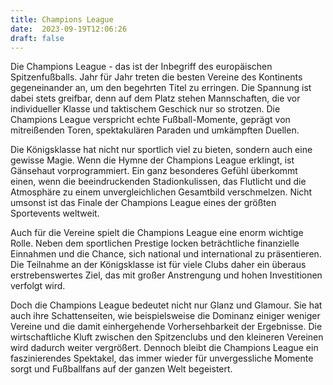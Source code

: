 ```yaml
---
title: Champions League
date:  2023-09-19T12:06:26
draft: false
---
```


Die Champions League - das ist der Inbegriff des europäischen Spitzenfußballs. Jahr für Jahr treten die besten Vereine des Kontinents gegeneinander an, um den begehrten Titel zu erringen. Die Spannung ist dabei stets greifbar, denn auf dem Platz stehen Mannschaften, die vor individueller Klasse und taktischem Geschick nur so strotzen. Die Champions League verspricht echte Fußball-Momente, geprägt von mitreißenden Toren, spektakulären Paraden und umkämpften Duellen.

Die Königsklasse hat nicht nur sportlich viel zu bieten, sondern auch eine gewisse Magie. Wenn die Hymne der Champions League erklingt, ist Gänsehaut vorprogrammiert. Ein ganz besonderes Gefühl überkommt einen, wenn die beeindruckenden Stadionkulissen, das Flutlicht und die Atmosphäre zu einem unvergleichlichen Gesamtbild verschmelzen. Nicht umsonst ist das Finale der Champions League eines der größten Sportevents weltweit.

Auch für die Vereine spielt die Champions League eine enorm wichtige Rolle. Neben dem sportlichen Prestige locken beträchtliche finanzielle Einnahmen und die Chance, sich national und international zu präsentieren. Die Teilnahme an der Königsklasse ist für viele Clubs daher ein überaus erstrebenswertes Ziel, das mit großer Anstrengung und hohen Investitionen verfolgt wird.

Doch die Champions League bedeutet nicht nur Glanz und Glamour. Sie hat auch ihre Schattenseiten, wie beispielsweise die Dominanz einiger weniger Vereine und die damit einhergehende Vorhersehbarkeit der Ergebnisse. Die wirtschaftliche Kluft zwischen den Spitzenclubs und den kleineren Vereinen wird dadurch weiter vergrößert. Dennoch bleibt die Champions League ein faszinierendes Spektakel, das immer wieder für unvergessliche Momente sorgt und Fußballfans auf der ganzen Welt begeistert.